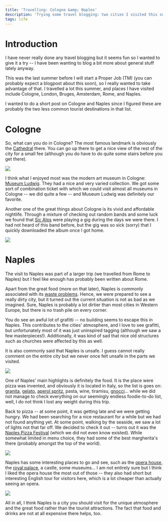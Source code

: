 ```yaml
---
title: 'Travelling: Cologne &amp; Naples'
description: 'Trying some travel blogging: two cities I visited this summer'
tags: life
---
```


# Introduction

I have never really done any travel blogging but it seems fun so I wanted to
give it a try -- I have been wanting to blog a bit more about general stuff
lately anyway.

This was the last summer before I will start a Proper Job (TM) (you can probably
expect a blogpost about this soon), so I really wanted to take advantage of
that. I travelled a lot this summer, and places I have visited include Cologne,
London, Bruges, Amsterdam, Rome, and Naples.

I wanted to do a short post on Cologne and Naples since I figured these are
probably the two less common tourist destinations in that list.

# Cologne

So, what can you do in Cologne? The most famous landmark is obviously the
[Cathedral] there. You can go up there to get a nice view of the rest of the
city for a small fee (although you do have to do quite some stairs before you
get there).

[Cathedral]: http://en.wikipedia.org/wiki/Cologne_Cathedral

<div class="photograph">
<a href="http://www.flickr.com/photos/jaspervdj/9649654862/">
<img src="/images/2013-09-13-cologne-cathedral.jpg" />
</a>
</div>

I think what I enjoyed most was the modern art museum in Cologne: [Museum
Ludwig]. They had a nice and very varied collection. We got some sort of
combination ticket with which we could visit almost all museums in Cologne -- we
did quite a few -- and Museum Ludwig was definitely our favorite.

[Museum Ludwig]: http://www.museum-ludwig.de/

Another one of the great things about Cologne is its vivid and affordable
nightlife. Through a mixture of checking out random bands and some luck we found
that [Sic Alps] were playing a gig during the days we were there. I had not
heard of this band before, but the gig was so sick (sorry) that I quickly
downloaded the album once I got home.

[Sic Alps]: http://www.sicalps.com/

<div class="photograph">
<a href="http://www.flickr.com/photos/jaspervdj/9646423235/">
<img src="/images/2013-09-13-sic-alps.jpg" />
</a>
</div>

# Naples

The visit to Naples was part of a larger trip (we travelled from Rome to Naples)
but I feel like enough has probably been written about Rome.

Apart from the great food (more on that later), Naples is commonly associated
with its [waste problems]. Hence, we were prepared to see a really dirty city,
but it turned out the current situation is not as bad as we imagined. Sure,
Naples is probably a lot dirtier than most cities in Western Europe, but there
is no trash pile on every corner.

You do see an awful lot of grafitti -- no building seems to escape this in
Naples. This contributes to the cities' atmosphere, and I love to see grafitti,
but unfortunately most of it was just uninspired tagging (although we saw a few
masterpieces!). Additionally, it was kind of sad that nice old structures such
as churches were affected by this as well.

It is also commonly said that Naples is unsafe. I guess cannot really comment on
the entire city but we never once felt unsafe in the parts we visited.

[waste problems]: http://en.wikipedia.org/wiki/Naples_waste_management_issue

<div class="photograph">
<a href="http://www.flickr.com/photos/jaspervdj/9701060251/">
<img src="/images/2013-09-13-naples-window.jpg" />
</a>
</div>

One of Naples' main highlights is definitely the food. It is the place were
pizza was invented, and obviously it is located in Italy, so the list is goes
on: [granita], [gelato], [aperol spritz], pasta, wine, tiramisu, [gnocci]...
while we did not manage to check everything on our seemingly endless
foodie-to-do list, well, I do not think I lost any weight during this trip.

[Granita]: http://en.wikipedia.org/wiki/Granita
[Gelato]: http://en.wikipedia.org/wiki/Gelato
[Aperol Spritz]: http://en.wikipedia.org/wiki/Spritz_%28alcoholic_beverage%29
[gnocci]: http://en.wikipedia.org/wiki/Gnocci

Back to pizza -- at some point, it was getting late and we were getting hungry.
We had been searching for a nice restaurant for a while but we had not found
anything yet. At some point, walking by the seaside, we saw a lot of lights not
that far off. We decided to check it out -- turns out it was the [Naples Pizza
Festival](http://www.pizzavillage.it/it/) (which we did not even know existed).
While somewhat limited in menu choice, they had some of the best margherita's
there (probably amongst the top of the world).

<div class="photograph">
<a href="http://www.flickr.com/photos/jaspervdj/9931302293/">
<img src="/images/2013-09-13-pizza-festival.jpg" />
</a>
</div>

Naples has some interesting places to go and see, such as the [opera house], the
[royal palace], a castle, some museums... I am not entirely sure but I think I
liked the opera house the most out of those -- they also had short but
interesting English tour for visitors here, which is a lot cheaper than actually
seeing an opera.

[opera house]: http://en.wikipedia.org/wiki/Teatro_di_San_Carlo
[royal palace]: http://en.wikipedia.org/wiki/Royal_Palace_of_Naples

<div class="photograph">
<a href="http://www.flickr.com/photos/jaspervdj/9701073813/">
<img src="/images/2013-09-13-opera-house.jpg" />
</a>
</div>

All in all, I think Naples is a city you should visit for the unique atmosphere
and the great food rather than the tourist attractions. The fact that food and
drinks are not at all expensive there helps, too.
